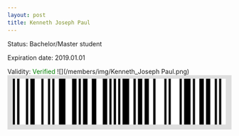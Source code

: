 ```yaml
---
layout: post
title: Kenneth Joseph Paul
---
```


Status: Bachelor/Master student

Expiration date: 2019.01.01

Validity: <font color="green"> Verified</font> 
![](/members/img/Kenneth_Joseph Paul.png)
![](/members/img/bar.png)
